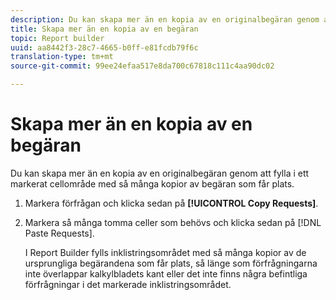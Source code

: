 ```yaml
---
description: Du kan skapa mer än en kopia av en originalbegäran genom att fylla i ett markerat cellområde med så många kopior av begäran som får plats.
title: Skapa mer än en kopia av en begäran
topic: Report builder
uuid: aa8442f3-28c7-4665-b0ff-e81fcdb79f6c
translation-type: tm+mt
source-git-commit: 99ee24efaa517e8da700c67818c111c4aa90dc02

---
```



# Skapa mer än en kopia av en begäran

Du kan skapa mer än en kopia av en originalbegäran genom att fylla i ett markerat cellområde med så många kopior av begäran som får plats.

1. Markera förfrågan och klicka sedan på **[!UICONTROL Copy Requests]**.
1. Markera så många tomma celler som behövs och klicka sedan på [!DNL Paste Requests].

   I Report Builder fylls inklistringsområdet med så många kopior av de ursprungliga begärandena som får plats, så länge som förfrågningarna inte överlappar kalkylbladets kant eller det inte finns några befintliga förfrågningar i det markerade inklistringsområdet.
